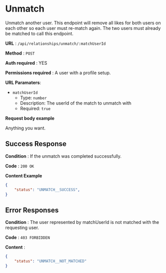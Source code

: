 # Unmatch

Unmatch another user. This endpoint will remove all likes for both users on each other so each user must re-match again. The two users must already be matched to call this endpoint.

**URL** : `/api/relationships/unmatch/:matchUserId`

**Method** : `POST`

**Auth required** : YES

**Permissions required** : A user with a profile setup.

**URL Paramaters**:
* `matchUserId`
  * Type: `number`
  * Description: The userId of the match to unmatch with
  * Required: `true`

**Request body example**

Anything you want.

## Success Response

**Condition** : If the unmatch was completed successfully.

**Code** : `200 OK`

**Content Example**

```json
{
    "status": "UNMATCH__SUCCESS",
}
```

## Error Responses

**Condition** : The user represented by matchUserId is not matched with the requesting user.

**Code** : `403 FORBIDDEN`

**Content** :
```json
{
    "status": "UNMATCH__NOT_MATCHED"
}
```
